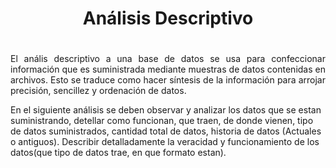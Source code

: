 <center><h1>Análisis Descriptivo<h1/></center>
<p style="text-align: justify;">
El anális descriptivo a una base de datos se usa para confeccionar información que es suministrada mediante muestras de datos contenidas en archivos. Esto se traduce como hacer síntesis de la información para arrojar precisión, sencillez y ordenación de datos.

En el siguiente análisis se deben observar y analizar los datos que se estan suministrando, detellar como funcionan, que traen, de donde vienen, tipo de datos suministrados, cantidad total de datos, historia de datos (Actuales o antiguos). Describir detalladamente la veracidad y funcionamiento de los datos(que tipo de datos trae, en que formato estan).
</p>
